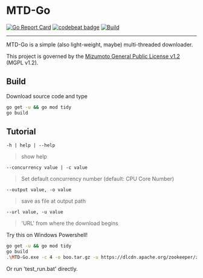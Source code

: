 # MTD-Go

[![Go Report Card](https://goreportcard.com/badge/github.com/mizumoto-cn/MTD-Go)](https://goreportcard.com/report/github.com/mizumoto-cn/MTD-Go) 
[![codebeat badge](https://codebeat.co/badges/c02456c9-de55-413f-a6a9-5d457b69f508)](https://codebeat.co/projects/github-com-mizumoto-cn-mtd-go-master)
[![Build](https://github.com/mizumoto-cn/MTD-Go/actions/workflows/go.yml/badge.svg?branch=master)](https://github.com/mizumoto-cn/MTD-Go/actions)

---

MTD-Go is a simple (also light-weight, maybe) multi-threaded downloader.

This project is governed by the [Mizumoto General Public License v1.2](/License/Mizumoto%20General%20Public%20License%20v1.2.md) (MGPL v1.2).

## Build

Download source code and type

```bash
go get -u && go mod tidy
go build
```

## Tutorial

`-h | help | --help`

> show help

`--concurrency value | -c value`

> Set default concurrency number (default: CPU Core Number)

`--output value, -o value`

> save as file at output path

`--url value, -u value`

> 'URL' from where the download begins

Try this on Windows Powershell!

```bash
go get -u && go mod tidy
go build
.\MTD-Go.exe -c 4 -o boo.tar.gz -u https://dlcdn.apache.org/zookeeper/zookeeper-3.8.0/apache-zookeeper-3.8.0-bin.tar.gz
```

 Or run 'test_run.bat' directly.
